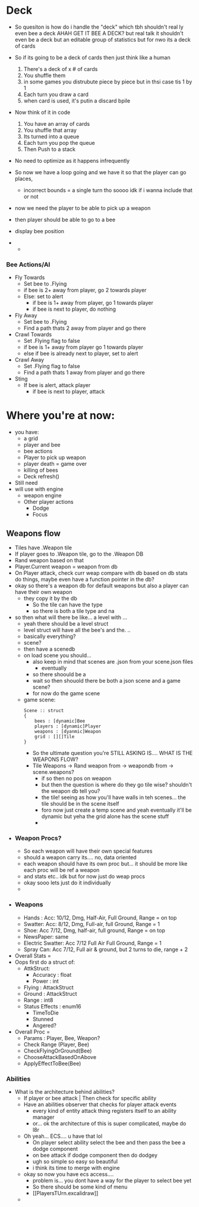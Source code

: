# Deck
* So quesiton is how do i handle the "deck" which tbh shouldn't real ly even bee a deck AHAH GET IT BEE A DECK? but real talk it shouldn't even be a deck but an editable group of statistics but for nwo its a deck of cards
* So if its going to be a deck of cards then just think like a human
	1. There's a deck of x # of cards
	2. You shuffle them
	3. in some games you distrubute piece by piece but in thsi case tis 1 by 1
	4. Each turn you draw a card
	5. when card is used, it's putin a discard bpile
* Now think of it in code
	1. You have an array of cards
	2. You shuffle that array
	3. Its turned into a queue
	4. Each turn you pop the queue
	5. Then Push to a stack
* No need to optimize as it happens infrequently

* So now we have a loop going and we have it so that the player can go places,
	* incorrect bounds = a single turn tho soooo idk if i wanna include that or not
* now we need the player to be able to pick up a weapon
* then player should be able to go to a bee
* display bee position
* *

### Bee Actions/AI
* Fly Towards
	* Set bee to .Flying
	* if bee is 2+ away from player, go 2 towards player
	* Else: set to alert
		* if bee is 1+ away from player, go 1 towards player
		* if bee is next to player, do nothing
* Fly Away
	* Set bee to .Flying
	* Find a path thats 2 away from player and go there
* Crawl Towards
	* Set .Flying flag to false
	* if bee is 1+ away from player go 1 towards player
	* else if bee is already next to player, set to alert
* Crawl Away
	* Set .Flying flag to false
	* Find a path thats 1 away from player and go there
* Sting
	* If bee is alert, attack player
		* if bee is next to player, attack

# Where you're at now:
* you have:
	* a grid
	* player and bee
	* bee actions
	* Player to pick up weapon
	* player death = game over
	* killing of bees
	* Deck refresh()
* Still need
* will use with engine
	* weapon engine
	* Other player actions
		* Dodge
		* Focus

## Weapons flow
* Tiles have .Weapon tile
* If player goes to .Weapon tile, go to the .Weapon DB
* Rand weapon based on that
* Player.Current weapon = weapon from db
* On Player attack, check curr weap compare with db based on db stats do things, maybe even have a function pointer in the db?
* okay so there's a weapon db for default weapons but also a player can have their own weapon
	* they copy it by the db
		* So the tile can have the type
		* so there is both a tile type and na
* so then what will there be like... a level with ...
	* yeah there should be a level struct 
	* level struct will have all the bee's and the. ..
	* basically everything?
	* scene?
	* then have a scenedb
	* on load scene you should...
		* also keep in mind that scenes are .json from your scene.json files
			* eventually
		* so there shoould be a
		* wait so then shouold there be both a json scene and a game scene?
		* for now do the game scene
	* game scene:
	  ``` Odin
	  Scene :: struct
	  {
		  bees : [dynamic]Bee 
		  players : [dynamic]Player
		  weapons : [dyanmic]Weapon
		  grid : [][]Tile
	  }
	  ```
		* So the ultimate question you're STILL ASKING IS.... WHAT IS THE WEAPONS FLOW?
		* Tile Weapons -> Rand weapon from -> weapondb from -> scene.weapons? 
			* if so then no pos on weapon
			*  but then the question is where do they go tile wise? shouldn't the weapon db tell you?
			* the tile! seeing as how you'll have walls in teh scenes... the tile should be in the scene itself
			* foro now just create a temp scene and yeah eventually it'll be dynamic but yeha the grid alone has the scene stuff
			* 
* ### Weapon Procs?
	* So each weapon will have their own special features
	* should a weapon carry its.... no, data oriented
	* each weapon should have its own proc but... it should be more like each proc will be ref a weapon
	* and stats etc.. idk but for now just do weap procs
	* okay sooo lets just do it individually
	* 
* ### Weapons
	* Hands : Acc: 10/12, Dmg, Half-Air, Full Ground, Range = on top
	* Swatter: Acc: 8/12, Dmg, Full-air, full Ground, Range = 1
	* Shoe: Acc 7/12, Dmg, half-air, full ground, Range = on top
	* NewsPaper: same
	* Electric Swatter: Acc 7/12 Full Air Full Ground, Range = 1
	* Spray Can: Acc 7/12, Full air & ground, but 2 turns to die, range + 2
* Overall Stats =
* Oops first do a struct of:
	* AttkStruct:
		* Accuracy : float
		* Power : int
	* Flying : AttackStruct
	* Ground : AttackStruct
	* Range : int8
	* Status Effects : enum16
		* TimeToDie
		* Stunned
		* Angered?
* Overall Proc = 
	* Params : Player, Bee, Weapon?
	* Check Range (Player, Bee)
	* CheckFlyingOrGround(Bee)
	* ChooseAttackBasedOnAbove
	* ApplyEffectToBee(Bee)

### Abilities
* What is the architecture behind abilities?
	* If player or bee attack | Then check for specific ability
	* Have an abilities observer that checks for player attack events
		* every kind of entity attack thing registers itself to an ability manager
		* or... ok the architecture of this is super complicated, maybe do l8r
	* Oh yeah... ECS.... u have that lol
		* On player select ability select the bee and then pass the bee a dodge component
		* on bee attack if dodge component then do dodgey 
		* ugh so simple so easy so beautiful
		* i think its time to merge with engine
	* okay so now you have ecs access....
		* problem is... you dont have a way for the player to select bee yet
		* So there should be some kind of menu
		* [[PlayersTUrn.excalidraw]]
	* 